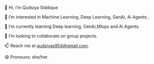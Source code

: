 👋 Hi, I’m Qudsiya Siddique

👀 I’m interested in Machine Learning, Deep Learning, GenAi, Ai Agents..

🌱 I’m currently learning  Deep learning, GenAi,Mlops and Ai Agents.

💞️ I’m looking to collaborate on group projects.

📫 Reach me at qudsiyas954@gmail.com.

😄 Pronouns: she/her.

<!---
Qudsiya954/Qudsiya954 is a ✨ special ✨ repository because its `README.md` (this file) appears on your GitHub profile.
You can click the Preview link to take a look at your changes.
--->
